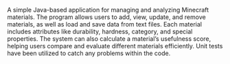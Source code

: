 A simple Java-based application for managing and analyzing Minecraft materials. The program allows users to add, view, update, and remove materials, as well as load and save data from text files. Each material includes attributes like durability, hardness, category, and special properties. The system can also calculate a material’s usefulness score, helping users compare and evaluate different materials efficiently. Unit tests have been utilized to catch any problems within the code.
